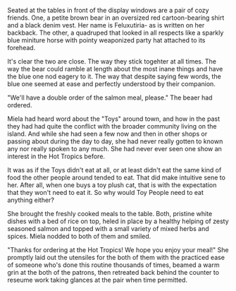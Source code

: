 Seated at the tables in front of the display windows are a pair of cozy friends. One, a petite brown bear in an oversized red cartoon-bearing shirt and a black denim vest. Her name is Feluxutiria- as is written on her backback. The other, a quadruped that looked in all respects like a sparkly blue miniture horse with pointy weaponized party hat attached to its forehead.

It's clear the two are close. The way they stick togehter at all times. The way the bear could ramble at length about the most inane things and have the blue one nod eagery to it. The way that despite saying few words, the blue one seemed at ease and perfectly understood by their companion.

"We'll have a double order of the salmon meal, please." The beaer had ordered.

Miela had heard word about the "Toys" around town, and how in the past they had had quite the conflict with the broader community living on the island. And while she had seen a few now and then in other shops or passing about during the day to day, she had never really gotten to known any nor really spoken to any much. She had never ever seen one show an interest in the Hot Tropics before.

It was as if the Toys didn't eat at all, or at least didn't eat the same kind of food the other people around tended to eat. That did make intuitive sene to her. After all, when one buys a toy plush cat, that is with the expectation that they won't need to eat it. So why would Toy People need to eat anything either?

She brought the freshly cooked meals to the table. Both, pristine white dishes with a bed of rice on top, heled in place by a healthy helping of zesty seasoned salmon and topped with a small variety of mixed herbs and spices. Miela nodded to both of them and smiled.

"Thanks for ordering at the Hot Tropics! We hope you enjoy your meal!" She promptly laid out the utensiles for the both of them with the practiced ease of someone who's done this routine thousands of times, beamed a warm grin at the both of the patrons, then retreated back behind the counter to reseume work taking glances at the pair when time permitted.